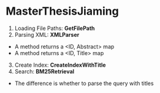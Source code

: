 # MasterThesisJiaming
1. Loading File Paths: __GetFilePath__
2. Parsing XML: __XMLParser__
 * A method returns a <ID, Abstract> map
 * A method returns a <ID, Title> map
3. Create Index: __CreateIndexWithTitle__ 
4. Search: __BM25Retrieval__
 * The difference is whether to parse the query with titles
